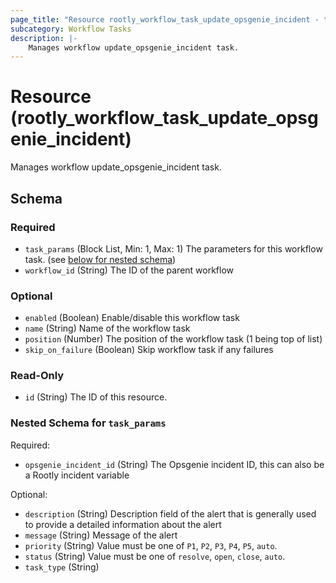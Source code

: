 ```yaml
---
page_title: "Resource rootly_workflow_task_update_opsgenie_incident - terraform-provider-rootly"
subcategory: Workflow Tasks
description: |-
    Manages workflow update_opsgenie_incident task.
---
```


# Resource (rootly_workflow_task_update_opsgenie_incident)

Manages workflow update_opsgenie_incident task.



<!-- schema generated by tfplugindocs -->
## Schema

### Required

- `task_params` (Block List, Min: 1, Max: 1) The parameters for this workflow task. (see [below for nested schema](#nestedblock--task_params))
- `workflow_id` (String) The ID of the parent workflow

### Optional

- `enabled` (Boolean) Enable/disable this workflow task
- `name` (String) Name of the workflow task
- `position` (Number) The position of the workflow task (1 being top of list)
- `skip_on_failure` (Boolean) Skip workflow task if any failures

### Read-Only

- `id` (String) The ID of this resource.

<a id="nestedblock--task_params"></a>
### Nested Schema for `task_params`

Required:

- `opsgenie_incident_id` (String) The Opsgenie incident ID, this can also be a Rootly incident variable

Optional:

- `description` (String) Description field of the alert that is generally used to provide a detailed information about the alert
- `message` (String) Message of the alert
- `priority` (String) Value must be one of `P1`, `P2`, `P3`, `P4`, `P5`, `auto`.
- `status` (String) Value must be one of `resolve`, `open`, `close`, `auto`.
- `task_type` (String)
